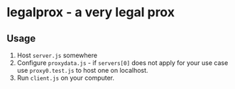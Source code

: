 # legalprox - a very legal prox
## Usage
1. Host `server.js` somewhere
2. Configure `proxydata.js` - if `servers[0]` does not apply for your use case use `proxy0.test.js` to host one on localhost.
3. Run `client.js` on your computer.